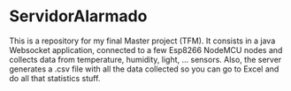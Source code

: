 # ServidorAlarmado
This is a repository for my final Master project (TFM). It consists in a java Websocket application, connected to a few Esp8266 NodeMCU nodes and collects data from temperature, humidity, light, ... sensors.  Also, the server generates a .csv file with all the data collected so you can go to Excel and do all that statistics stuff.
